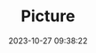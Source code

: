---
weight: 1
images:
- /images/edited/19.jpeg
title: Picture
date: 2023-10-27 09:38:22
tags: [luminarneo,work,ILCE-7M3,24.0,trafficlight,clock]
---